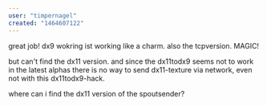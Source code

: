 ```yaml
---
user: "timpernagel"
created: "1464607122"
---
```


great job! dx9 wokring ist working like a charm. also the tcpversion. MAGIC! 

but can't find the dx11 version. and since the dx11todx9 seems not to work in the latest alphas there is no way to send dx11-texture via network, even not with this dx11todx9-hack. 

where can i find the dx11 version of the spoutsender?
